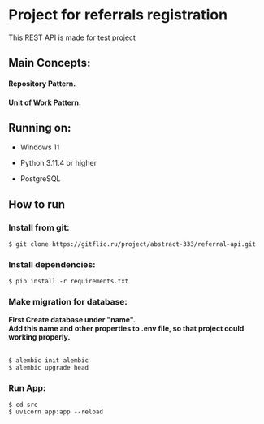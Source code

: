 # Project for referrals registration

This REST API is made for [test](https://docs.google.com/document/d/1YaiDiza5U3i0ZxmYuZt7ZCRgGycLgDnq/edit) project
<br/>

## Main Concepts:

#### Repository Pattern.

#### Unit of Work Pattern.

## Running on:

* Windows 11

* Python 3.11.4 or higher

* PostgreSQL

## How to run

### Install from git:

```shell
$ git clone https://gitflic.ru/project/abstract-333/referral-api.git
```

### Install dependencies:

```shell
$ pip install -r requirements.txt
```

### Make migration for database:

<strong>
First Create database under "name".
<br>
Add this name and other properties to .env file, so that project could working properly.
</strong>
<br>
<br>

```shell
$ alembic init alembic
$ alembic upgrade head
```

### Run App:

```shell
$ cd src
$ uvicorn app:app --reload
```

